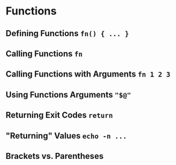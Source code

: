 # Functions

## Defining Functions `fn() { ... }`

## Calling Functions `fn`

## Calling Functions with Arguments `fn 1 2 3`

## Using Functions Arguments `"$@"`

## Returning Exit Codes `return`

## "Returning" Values `echo -n ...`

## Brackets vs. Parentheses
